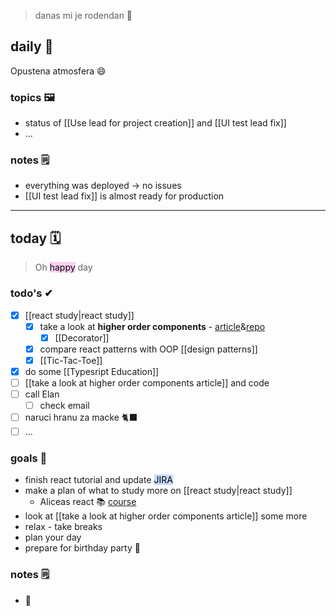 > danas mi je rodendan 🎂

## daily 👋
Opustena atmosfera 😄

### topics 🖼
- status of [[Use lead for project creation]] and [[UI test lead fix]]
- ...

### notes 🗒
- everything was deployed -> no issues
- [[UI test lead fix]] is almost ready for production

---

## today 🗓
> Oh <mark style="background: #FFB8EBA6;">happy</mark> day

### todo's ✔
- [x] [[react study|react study]]
	- [x] take a look at **higher order components** - [article](git@github.com:aviv-vladimirsedlar/higher-order-react-components-demo.git)&[repo](https://github.com/aviv-vladimirsedlar/higher-order-react-components-demo)
		- [x] [[Decorator]]
	- [x] compare react patterns with OOP [[design patterns]]
	- [x] [[Tic-Tac-Toe]]
- [x] do some [[Typesript Education]] 
- [ ] [[take a look at higher order components article]] and code
- [ ] call Elan
	- [ ] check email
- [ ] naruci hranu za macke 🐈‍⬛
- [ ] ...

### goals 🏴
- finish react tutorial and update <mark style="background: #ADCCFFA6;">JIRA</mark>
- make a plan of what to study more on [[react study|react study]]
	- Aliceas react 📚 [course](https://dontimitateunderstand.com/courses/enrolled/1842773)
- look at [[take a look at higher order components article]] some more
- relax - take breaks
- plan your day
- prepare for birthday party 🥳

### notes 🗒
- 🎂